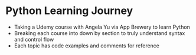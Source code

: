 # Python Learning Journey
- Taking a Udemy course with Angela Yu via App Brewery to learn Python 
- Breaking each course into down by section to truly understand syntax and control flow
- Each topic has code examples and comments for reference